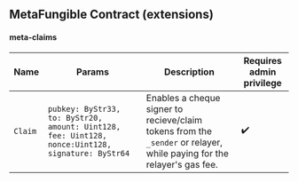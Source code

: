 ## MetaFungible Contract (extensions)

#### meta-claims

| Name | Params | Description | Requires admin privilege
|--|--|--|--|
|`Claim`|`pubkey: ByStr33, to: ByStr20, amount: Uint128, fee: Uint128, nonce:Uint128, signature: ByStr64`| Enables a cheque signer to recieve/claim tokens from the `_sender` or relayer, while paying for the relayer's gas fee. | :heavy_check_mark: |

 

